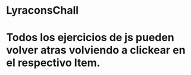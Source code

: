 # LyraconsChall

# Todos los ejercicios de js pueden volver atras volviendo a clickear en el respectivo Item.
